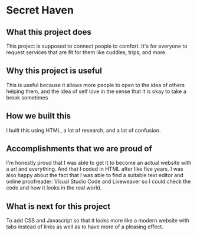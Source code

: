 Secret Haven
==================
## What this project does
This project is supposed to connect people to comfort. It's for everyone to request services that are fit for them like cuddles, trips, and more.
## Why this project is useful
This is useful because it allows more people to open to the idea of others helping them, and the idea of self love in the sense that it is okay to take a break sometimes 
## How we built this 
I built this using HTML, a lot of research, and a lot of confusion. 
## Accomplishments that we are proud of 
I'm honestly proud that I was able to get it to become an actual website with a url and everything. And that I coded in HTML after like five years. I was also happy about the fact that I was able to find a suitable text editor and online proofreader: Visual Studio Code and Liveweaver so I could check the code and how it looks in the real world. 
## What is next for this project
To add CSS and Javascript so that it looks more like a modern website with tabs instead of links as well as to have more of a pleasing effect.